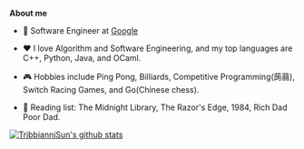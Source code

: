 **About me**

- 💼 Software Engineer at [Google](https://about.google/)

- ❤️ I love Algorithm and Software Engineering, and my top languages are C++, Python, Java, and OCaml. 

- 🎮 Hobbies include Ping Pong, Billiards, Competitive Programming(蒟蒻), Switch Racing Games, and Go(Chinese chess). 

- 📖 Reading list: The Midnight Library, The Razor's Edge, 1984, Rich Dad Poor Dad.

[![TribbianniSun's github stats](https://github-readme-stats.vercel.app/api?username=TribbianniSun&show_icons=true&theme=tokyonight)](https://github.com/anuraghazra/github-readme-stats)
